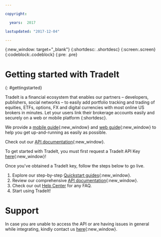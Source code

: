 ```yaml
---

copyright:

  years:  2017

lastupdated: "2017-12-04"

---
```


{:new_window: target="_blank"}
{:shortdesc: .shortdesc}
{:screen:.screen}
{:codeblock:.codeblock}
{:pre: .pre}

# Getting started with TradeIt
{: #gettingstarted}

TradeIt is a financial ecosystem that enables our partners – developers, publishers, social networks – to easily add portfolio tracking and trading of equities, ETFs, options, FX and digital currencies with most online US brokers in minutes. Let your users link their brokerage accounts easily and securely on a web or mobile platform {:shortdesc}.

We provide a [mobile guide](https://www.trade.it/quickstart#ios-guide#example-app){:new_window} and [web guide](https://www.trade.it/quickstart#web-guide#gettingStarted){:new_window} to help you get up-and-running as easily as possible.

Check out our [API documentation](https://www.trade.it/api){:new_window}.

To get started with TradeIt, you must first request a TradeIt API Key [here](https://www.trade.it/contact?get-started=yes){:new_window}!

Once you've obtained a TradeIt key, follow the steps below to go live.

1. Explore our step-by-step [Quickstart guides](https://www.trade.it/quickstart#get-started#tradeit-products){:new_window}.
2. Review our comprehensive [API documentation](https://www.trade.it/api){:new_window}.
3. Check our out [Help Center](https://support.trade.it/hc/) for any FAQ.
4. Start using TradeIt!

# Support
In case you are unable to access the API or are having issues in general while integrating, kindly contact us [here](https://support.trade.it/hc/en-us/requests/new){:new_window}.
